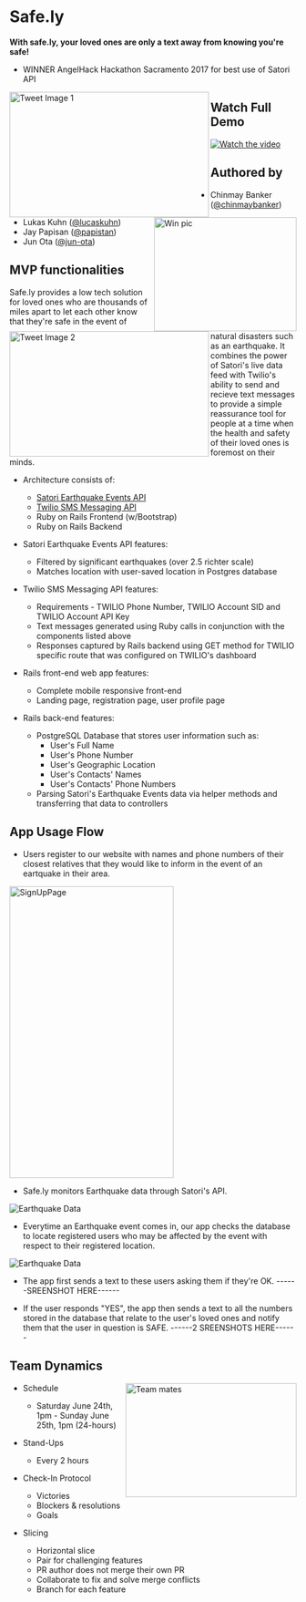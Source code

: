 # Safe.ly 
**With safe.ly, your loved ones are only a text away from knowing you're safe!**
* WINNER AngelHack Hackathon Sacramento 2017 for best use of Satori API

<img src="/public/images/hackathon_photo.png" 
 alt="Tweet Image 1" title="AngelHack" width="350" align="left" height="220"/>
<img src="/public/images/satoriprize1.jpg" 
 alt="Win pic" title="Win" align="right" width="250" height="200"/>
<img src="/public/images/safely_demo.png" 
 alt="Tweet Image 2" title="AngelHack" width="350" align="left" height="220"/>

## Watch Full Demo

[![Watch the video](/public/readme_images/youtube_screen.png)](https://youtu.be/aAwIbdGh1go)

## Authored by

* Chinmay Banker ([@chinmaybanker](https://github.com/chinmaybanker))
* Lukas Kuhn ([@lucaskuhn](https://github.com/LucasKuhn))
* Jay Papisan ([@papistan](https://github.com/papistan))
* Jun Ota ([@jun-ota](https://github.com/Jun-Ota))

## MVP functionalities

Safe.ly provides a low tech solution for loved ones who are thousands of miles apart to let each other know that they're safe in the event of natural disasters such as an earthquake. It combines the power of Satori's live data feed with Twilio's ability to send and recieve text messages to provide a simple reassurance tool for people at a time when the health and safety of their loved ones is foremost on their minds. 

* Architecture consists of:
  * [Satori Earthquake Events API](https://www.satori.com/channels/USGS-Earthquakes)
  * [Twilio SMS Messaging API](https://www.twilio.com/docs/tutorials/server-notifications-ruby-rails)
  * Ruby on Rails Frontend (w/Bootstrap)
  * Ruby on Rails Backend

* Satori Earthquake Events API features:
  * Filtered by significant earthquakes (over 2.5 richter scale)
  * Matches location with user-saved location in Postgres database
  
* Twilio SMS Messaging API features:
  * Requirements - TWILIO Phone Number, TWILIO Account SID and TWILIO Account API Key
  * Text messages generated using Ruby calls in conjunction with the components listed above
  * Responses captured by Rails backend using GET method for TWILIO specific route that was configured on TWILIO's dashboard

* Rails front-end web app features:
  * Complete mobile responsive front-end
  * Landing page, registration page, user profile page

* Rails back-end features:
  * PostgreSQL Database that stores user information such as:
    * User's Full Name
    * User's Phone Number
    * User's Geographic Location
    * User's Contacts' Names
    * User's Contacts' Phone Numbers
  * Parsing Satori's Earthquake Events data via helper methods and transferring that data to controllers

## App Usage Flow

* Users register to our website with names and phone numbers of their closest relatives that they would like to inform in the event of an eartquake in their area.

<img src="/public/images/sign_up_page.jpg" 
 alt="SignUpPage" title="AngelHack" width="288" align="center" height="512"/>

* Safe.ly monitors Earthquake data through Satori's API.

![Earthquake Data](/public/images/earthquake_data.png)

* Everytime an Earthquake event comes in, our app checks the database to locate registered users who may be affected by the event with respect to their registered location.

![Earthquake Data](/public/images/contact_info.jpg)

* The app first sends a text to these users asking them if they're OK.
------SREENSHOT HERE------

* If the user responds "YES", the app then sends a text to all the numbers stored in the database that relate to the user's loved ones and notify them that the user in question is SAFE.
------2 SREENSHOTS HERE------

## Team Dynamics
 <img src="/public/images/SI3A6041 (1).jpg" 
 alt="Team mates" title="Team" align="right" width="300" height="200"/>
 
* Schedule
  * Saturday June 24th, 1pm - Sunday June 25th, 1pm (24-hours)

* Stand-Ups
  * Every 2 hours

* Check-In Protocol
  * Victories
  * Blockers & resolutions
  * Goals

* Slicing
  * Horizontal slice
  * Pair for challenging features
  * PR author does not merge their own PR
  * Collaborate to fix and solve merge conflicts
  * Branch for each feature

